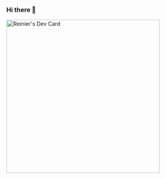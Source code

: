 ### Hi there 👋

<!--
**RvDstudio/RvDstudio** is a ✨ _special_ ✨ repository because its `README.md` (this file) appears on your GitHub profile.


Here are some ideas to get you started:

- 🔭 I’m currently working on ...
- 🌱 I’m currently learning ...
- 👯 I’m looking to collaborate on ...
- 🤔 I’m looking for help with ...
- 💬 Ask me about ...
- 📫 How to reach me: ...
- 😄 Pronouns: ...
- ⚡ Fun fact: ...
-->

<a href="https://app.daily.dev/RvDesignStudio"><img src="https://api.daily.dev/devcards/6e646978bd4f479a9fac87e2aeee8648.png?r=4gy" width="400" alt="Reinier's Dev Card"/></a>
